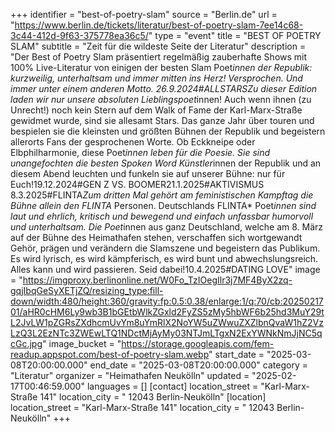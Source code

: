 +++
identifier = "best-of-poetry-slam"
source = "Berlin.de"
url = "https://www.berlin.de/tickets/literatur/best-of-poetry-slam-7ee14c68-3c44-412d-9f63-375778ea36c5/"
type = "event"
title = "BEST OF POETRY SLAM"
subtitle = "Zeit für die wildeste Seite der Literatur"
description = "Der Best of Poetry Slam präsentiert regelmäßig zauberhafte Shows mit 100% Live-Literatur von einigen der besten Slam Poet*innen der Republik: kurzweilig, unterhaltsam und immer mitten ins Herz! Versprochen. Und immer unter einem anderen Motto. 26.9.2024#ALLSTARSZu dieser Edition laden wir nur unsere absoluten Lieblingspoet*innen! Auch wenn ihnen (zu Unrecht!) noch kein Stern auf dem Walk of Fame der Karl-Marx-Straße gewidmet wurde, sind sie allesamt Stars. Das ganze Jahr über touren und bespielen sie die kleinsten und größten Bühnen der Republik und begeistern allerorts Fans der gesprochenen Worte. Ob Eckkneipe oder Elbphilharmonie, diese Poet*innen leben für die Poesie. Sie sind unangefochten die besten Spoken Word Künstler*innen der Republik und an diesem Abend leuchten und funkeln sie auf unserer Bühne: nur für Euch!19.12.2024#GEN Z VS. BOOMER21.1.2025#AKTIVISMUS 8.3.2025#FLINTA*Zum dritten Mal gehört am feministischen Kampftag die Bühne allein den FLINTA* Personen. Deutschlands FLINTA* Poet*innen sind laut und ehrlich, kritisch und bewegend und einfach unfassbar humorvoll und unterhaltsam. Die Poet*innen aus ganz Deutschland, welche am 8. März auf der Bühne des Heimathafen stehen, verschaffen sich wortgewandt Gehör, prägen und verändern die Slamszene und begeistern das Publikum. Es wird lyrisch, es wird kämpferisch, es wird bunt und abwechslungsreich. Alles kann und wird passieren. Seid dabei!10.4.2025#DATING  LOVE"
image = "https://imgproxy.berlinonline.net/W0Fo_TzIOegIlr3j7MF4ByX2zq-gqjIbqGeSyXETjZQ/resizing_type:fill-down/width:480/height:360/gravity:fp:0.5:0.38/enlarge:1/q:70/cb:2025021701/aHR0cHM6Ly9wb3B1bGEtbWlkZGxld2FyZS5zMy5hbWF6b25hd3MuY29tL2JvLW1pZGRsZXdhcmUvYm8uYmRlX2NoYW5uZWwuZXZlbnQvaW1hZ2VzLzQ3L2EzNTc3ZWEwLTQ1NDctMjAyMy03NTJmLTgxN2ExYWNkNmJjNC5qcGc.jpg"
image_bucket = "https://storage.googleapis.com/fem-readup.appspot.com/best-of-poetry-slam.webp"
start_date = "2025-03-08T20:00:00.000"
end_date = "2025-03-08T20:00:00.000"
category = "Literatur"
organizer = "Heimathafen Neukölln"
updated = "2025-02-17T00:46:59.000"
languages = []
[contact]
location_street = "Karl-Marx-Straße 141"
location_city = " 12043 Berlin-Neukölln"
[location]
location_street = "Karl-Marx-Straße 141"
location_city = " 12043 Berlin-Neukölln"
+++